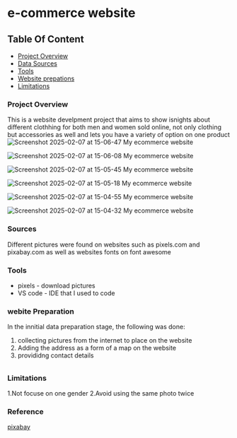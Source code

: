 # e-commerce website

## Table Of Content
- [Project Overview](#project-overview)
- [Data Sources](#data-sources) 
- [Tools](#tools)
- [Website prepations](#website-preparations)
- [Limitations](#limitations)


### Project Overview 

 This is a website develpment project that aims to show isnights about different clothhing for both men and women sold online, not only clothing but accessories as well and lets you have a variety of option on one product
![Screenshot 2025-02-07 at 15-06-47 My ecommerce website](https://github.com/user-attachments/assets/b46c80f5-1eff-4683-bc4b-cab940ca7b0b)

![Screenshot 2025-02-07 at 15-06-08 My ecommerce website](https://github.com/user-attachments/assets/809608b7-4739-4564-bd42-7cb94620d2f2)

![Screenshot 2025-02-07 at 15-05-45 My ecommerce website](https://github.com/user-attachments/assets/b0b94f71-3305-40ab-a276-7bedd6cadb17)

![Screenshot 2025-02-07 at 15-05-18 My ecommerce website](https://github.com/user-attachments/assets/53c785a6-3d65-4cde-8c89-6d507246b042)

![Screenshot 2025-02-07 at 15-04-55 My ecommerce website](https://github.com/user-attachments/assets/cb46b49a-a345-4157-b575-8198e7dde741)

![Screenshot 2025-02-07 at 15-04-32 My ecommerce website](https://github.com/user-attachments/assets/cde22013-d214-44ff-8fad-16f65f06cc8c)


 ### Sources 
Different pictures were found on websites such as pixels.com and pixabay.com as well as websites fonts on font awesome


### Tools 

- pixels - download pictures 
- VS code - IDE that I used to code

### webite Preparation 

In the innitial data preparation stage, the following was done: 
1. collecting pictures from the internet to place on the website
2. Adding the address as a form of a map on the website
3. provididng contact details



######

### Limitations 
1.Not focuse on one gender
2.Avoid using the same photo twice

 ### Reference 
 [pixabay](https://pixabay.com/)
